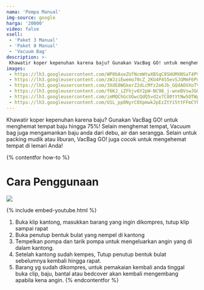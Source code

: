 ```yaml
---
nama: 'Pompa Manual'
img-source: google
harga: '20000'
video: false
xsell:
 - 'Paket 3 Manual'
 - 'Paket 8 Manual'
 - 'Vacuum Bag'
description: >-
 Khawatir koper kepenuhan karena baju? Gunakan VacBag GO! untuk menghemat tempat baju hingga 75%! Selain menghemat tempat, Vacuum bag juga mengamankan baju anda dari debu, air dan serangga. Selain untuk packing mudik atau liburan, VacBag GO! juga cocok untuk mengehemat tempat di lemari Anda!
images:
 - https://lh3.googleusercontent.com/WP0bAxeZUfNcmWtwXBSqC8SHUMXNSaT4PVW3jcK7cYc1PEXPA3rYfpLiVpXWbogoIs2aZNf8aaS0cpwakb8B8zLd5u3KoQaRB6hzMOP16Nu0MDMKBMBpiue_YDgqTMCaFd3AmRKu-jf-DXRyuIyjU4mG28bpizIQGFkn-p0Q6LmYwMSrasPLsDf_Oj8tmFawZmhNhnn0nfso4xmpLk0JkoYNreOrbMnNO29QUbbE5Vbe5rS64YtsaafH0ggTUqYv65DykID2R1ImTLi5-FfVsUQuXEO0euoIp71u4OiYW3cpDG6xsznP7QWU6y90Xcpper__hG5pmnlmuFj1N8Wo-orSjigDs8hUtZoCh23nNZ9ceLf0UMPKqBeyzzEqQoxK96kX45rmfw4D7iovLOVCEFrgymCFgIHAttgdf7Rz3eVfXFHW6wgTSiO2Z9Salxo8NpQ2Tfy8PDj_AvKy_oTKpEEy7XvElax8O3Fgg756D8m1ZnFPLXxLY_3oS8xKbYjjP-AVNgpuwfr9NKcHlvjImTA5tlSQLpOSSpNLD9z8Er19qd3ZvhdDLBngV3YTtjJQoaV97_vIoaMo1wulbtZyGnjbPeHFSxBWBhdIgpqm-kX5vYP0Xf61_yqwwegker5-uk20-QFzzlQTfU6ER0LxyRno8-WkCzh6
 - https://lh3.googleusercontent.com/zWJziEwemo70cZ_2KU4P4S5evSJGMmF6PnLynRz0HmP4Cs1Gdn_js_1QZzHWiiFMKwQzYPnepdgdnI6VdC3RQbbSWh7CfC3iS-OGwLb4Zga5c4g87vuZtWJHfPAj_zl00ccfbLbSnWgP01FBFLbRZb-2JJYCkLUMD7CUZ3J9LtfxZ0FOxZTtwd0M6xb5dhyLpK6YML2Ih5wLtyoud6MkR-12ykKzdffaj9JKe1WAQhKP7vb1iVXYd6aEAAVntqSPTXNdNA-Blk_ljdQT1XDs2BUZ77PD96-J2OjVGmVQt0x2qCJ8LSkkhf_0Lryr2JEF3ANFPJLBZ9MNZ_BKaOKmeP5NJKNPgyXS5Bi2h0tUbTDoIg54MzqSjOOLolZvdX5rtxgBnjriAkDYk4QI9zBa2CNO9XW8kF8vs_5tRRl-3AqM5LMdB5_fQfomdUtyxIIkFQA3f0ATwV4lodrkpzU50MjPK8_dSfBkBF2uViwjF3xp-M505bDaQY5xmdQVlskE6YC2CEnxxAiSy1eF5_kJWqeUOpy-zhWZCy45I95lkWD5ZGhTRMSWjwgB_1ArdeZM_JTMZWNwox299qwZl3A1Zqt56FWW3XkuRppxby4BSgeoJh9S91-s86ZpL_Inlb76v8-rUKCITXl1JaoF_OAwbUo5mMLDQNB_
 - https://lh3.googleusercontent.com/3XdE8WGkerZ2dLcMfzZe6Jb_GQdAOVXoTVAxLB6GSiglYGuAtSUFkUN0lzILKDoblzwz_UtQhRs8nsliheUiX6npBq2iGsDePP7BxA9upafOoCBJ6oMi9J8TlT4kd2Ih5KAhKRjpixiwK5jL_5i_MmMKmV29GL-ifVH5r-jiXPUOswd9VF_uHjdS5hDWvB1WWJRGvTjQ3sQ8_IDrGzKrR7FIfq8kySN0tz-_7Tqf77ME3gSy_ZQakKBE0OhiAKLzS--K5QrPpFeofxUt1Q-CvduZJYMuGDiJkwPf5u6X7jp_NORxglNEyQ6F4brdh_xtk6OEdlA_-XdMyxMZKUADf8Tw39KiGZJAQIHemNTx8dWQufHeLnZm6Rsw7tw4FA1L6GWaqWDqxNFjrTbtAfWQeo5ySB1Zz24NC9YXn_X6I2UNjR8Funhwfa1r9kzgieKWlEhQzdDa9mSqjvksQXFnM0jvoI4lkIj2FH9uZgVVtQw9HCCoo3-wQQCGYzqySB0r_RJ8-wlo4PsJz_0HVFOhkwHAP5d41IOe7NbmVUfXVEVKALJxzIofygNR6lFUX3IMyBCoP6TzZnfH8WULYdm_HTQPkfA92FwIZ0thpQU7D2zRg9bV5oIVNfVFWyFFxfLkBLvpub-Ys_5ZNnMV_a5vFoMqvpm3Iu1D
 - https://lh3.googleusercontent.com/f6KJ_iZFhjv6Y2pW-NC98_j-wneBVswJGQhiOuqoRD37I-_5XQ4bKRV1I9Cye_awnOCiyVvQm0g6Icb3ytET9Y5qF-BX0ViKWpazL-_5_02R6h6dGhQ63MG2AjTjg3y-xciOIdlWtr2zCKLC4KZ1iUjC3kZHwUUhpyIV-iFjEGBLLPg-qOz2zu0TTDz7HtQtQa5BFP9cgNXmDefWVBQOttTPIwvtVxswTnG84JakIQP22L1Q687Pax0wo91LReRTuFnlHu4JS6q7rm636vAxZHApSKDyruj2vsInPNJYSSsYEY6QqtYA_KgvdtY3eiVeNiyR9cxQlutE8eo3gobZ3-uRoGVcO2px2Fqgzu8kOGFKwuk9SWtvhAZRUKdbIdIiPgOl51cgwWCJVXUwjSyxJMXpciG030yNDXFb7ZW5KzdWucQYuDOhuJRpqKqDnd0xYjKCE59L6dg5Ye1xDPipWeipHkfTQp0A9790RZyqFqXqiI6VJ2B2tSHz2DSC6bE_N9Rd4TJtbboeiy8Na6oQPvIQG7kR4tSm69A70W_mzVPYTKj5ay0ceh9w62P6rsO6p4-uDx3Fu_PC7XQ3wAbhjsokEVRN_Bh3hPO0kVbkDAoOEWaef4n5b07J-1-Oecpuzdx2VqKdeUkRs91wyciHDmt6Zo99YBMa
 - https://lh3.googleusercontent.com/imMQChGcUGwcQdQ5vd2x7C80tYtNw5OTWpeHgfKJ-NFE_3A8XjoswzPFzTZpPcUqmyI9Othy5G13U9UpSN-ol2aSIl3Rr95E7QZrWXIh5Oc4LqRKuxINKGDDDwiXaRhsxuOi_VR1mYb1NFsiDQYvqsSmMHZxNoGsI69cjf9WWRpofM-bRhc8yxxifQARDUXRzngL3F57oES5c98ctik4lYFjlkw6rFyJ9bTt_gWRfH8MfaOFlw4kIeTz1QrAbMDp6IFjFYYvhaUamKwG-COS2ces_yTXIH9AbKAJDG97e1B7e62p9T98-cw-fLtKl2tG5AIR0JReJWhV6oZ3Kz9pYR25x40Giu98dYdLFYQxeW0KXj9Z64s9fpMOCoqRzXrGqTuQU7-lDtuFDkTMNig8Jzj6a8-s7dqIlUdcydVMZEl3OgLMQP645BJzAxC9KHFUDVKVFVPPFbDRGlSFok1iiHQgzkJlnqqPZfe1GFb6a3Jhat6LmkhujT7iVGMAFEJFMUtqKindl5JbNQhhGnJaDST6YhcAwCyO-iwj_YAa8l6-jMhyzeDI83baLorxgj5sCjLw3KkkcrKwnA7a7nakDq6Nzgn13eLPdNDHcpWW5HcLpgAe9yoFW81yjY3RQdwTE65sUK2U4TAs-0jSI2r1vQoPrXWENAAl
 - https://lh3.googleusercontent.com/U1L_pp0NyrCOXpmwkJpEzZtYi5ttFFmCYkrsnKQ7o8iwCw1FycO8HSdZxDGSBNHympy7FIb8LhHamrWPh8ArkYdMtjDpGRJDXxxMxdq-ItMYmCvbP4Y2Xni7_tlTVpSPy_4CV2hR7jQXpTQ72oDSAsdlPaZwoQqi0aAC-vlvppr0toX7Tr7O0pOL9cYdQaVkctPlTyYxaxmth0lwLX-RYzIr67ox8LftBI0aH_fQ0mD_wXrM81jr2vrOXIbO6ldXUz80rYH2zKGCoDNrJitrHd4jDmgytdbyh9shGhbwElzdYeBVy2zysmTGDP0BkYr_OffGz_u55sbJibb-KUCbeqgXzV7b9ZmimBYYHL4dpLszBFWQ7haKCMAyWxFjcFmVuVUlpH6EPB-RTjGRh60JmNJaNkibqCj7yHoT1nddbz5QJeR5h6e0kwpIXZAsnkMG0aKDj94v8RhQab5cid3UvG5yzapmc9Fp_DP2MM4oEdnWSOyWi2COIi86peAqyuELyRDJiIXVGx_d_5Vy1twbWhfWD7vpnjzxkotoai_kHXFcVsh7YkUy1WEVBEMjj_vVBNvS72tb8rph8lCxXEpTfj-Ahhwg2cHf1eJ8QGprDfAPWYnOdhkftKqnf5psMDhLA0TvHlt1ZxHhVrTpuPoKdkCgiwEJ0pYh
---
```

Khawatir koper kepenuhan karena baju? Gunakan VacBag GO! untuk menghemat tempat baju hingga 75%! Selain menghemat tempat, Vacuum bag juga mengamankan baju anda dari debu, air dan serangga. Selain untuk packing mudik atau liburan, VacBag GO! juga cocok untuk mengehemat tempat di lemari Anda!

{% contentfor how-to %}
# Cara Penggunaan
![](https://lh3.googleusercontent.com/mLK5qHFlZnO4QiWps5mtjGSjSYoqM-w9dEgjfuspFTiKQsOZeHoZ2NpVk3RP6EgXQV12aYvWGGcIUE-_NGKNAlgzHukHz8oQoB5kSHmHyMGThPdEP2xH6axMMzM7i1_Bjwfw0pn7cXydPhaqvP9h5Sy9J7Ib2d11b6OwiPRNGqSXvPHVatq8-Ev4gXLC5NkrEmUREV2a2j24FbJeXxHcUaeDyPy0_GEybz1Gn0YXAG3-fK5x2qmtyW9DUECvAthxcY9KzuiN4DMQVfoZ02B9CQU16a2u-zGfFCqvLeCrxZxBDq-mGLfXJKoxsOuoF291Xrd2OYJ7lwZTNC-h2oF42Lej-9KAZwapkhWN6fxES1coU41wZ6PxEWevmDiR2lHaUBspjBvhot3xOePcEQAlAvy5OiPZmUzfwgdObCN1xnfDNn0Zrwe_yX233p6ZzRCWxtr14l_dQgR1U27wqqw8AgWoO7YTZZZbTbqZwRsXnmu4S6dQT7gY337Mm8RRJz41TW3rdoysREB_gNg-K3C_qwRMxUjq2tPylcqFrqOzopQochLOFsiYsIvUT-6AmabmhJWPWex0QLrlBGTxafV2L_jRS4uym9iH2CfZiV28mImNjWkiKwmrTaw-rcyAG3a53OPPzCo9Fwq_vyajOubJcTbxjwRWra-_=w600)

{% include embed-youtube.html %}

1. Buka klip kantong, masukkan barang yang ingin dikompres, tutup klip sampai rapat 
2. Buka penutup bentuk bulat yang nempel di kantong
3. Tempelkan pompa dan tarik pompa untuk mengeluarkan angin yang di dalam kantong.
4. Setelah kantong sudah kempes, Tutup penutup bentuk bulat sebelumnya kembali hingga rapat.
5. Barang yg sudah dikompres, untuk pemakaian kembali anda tinggal buka clip, baju, bantal atau bedcover akan kembali mengembang apabila kena angin.
{% endcontentfor %}